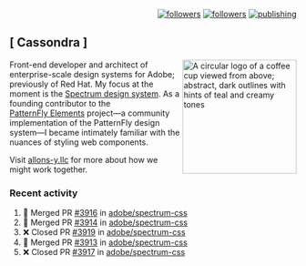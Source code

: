 <p align="right"><a rel="me" href="https://front-end.social/@castastrophe">
    <img alt="followers" title="Follow me on Mastodon" src="https://img.shields.io/mastodon/follow/109297102751309835?domain=https%3A%2F%2Ffront-end.social&label=Follow&logo=mastodon&logoColor=white&style=for-the-badge&labelColor=008080&color=006969"/></a>
  <a href="https://codepen.io/castastrophe/">
    <img alt="followers" title="Follow me on CodePen" src="https://img.shields.io/badge/23-1?color=640464&labelColor=7c007c&style=for-the-badge&logo=codepen&label=Follow"/></a>
<a href="https://castastrophe.medium.com/">
    <img alt="publishing" title="View articles on Medium" src="https://img.shields.io/badge/107-1?color=666&labelColor=444&label=subscribe&logo=medium&logoColor=white&style=for-the-badge"/></a>
</p>

## [&nbsp;Cassondra&nbsp;]

<img align="right" src="https://github-production-user-asset-6210df.s3.amazonaws.com/1840295/253016758-ba468774-1cd3-42c2-8f43-947b5eeb5edf.png" height="200" alt="A circular logo of a coffee cup viewed from above; abstract, dark outlines with hints of teal and creamy tones">

Front-end developer and architect of enterprise-scale design systems for Adobe; previously of Red Hat. My focus at the moment is the [Spectrum design system](https://github.com/adobe/spectrum-css). As a founding contributor to the [PatternFly&nbsp;Elements](https://github.com/patternfly/patternfly-elements) project&mdash;a community implementation of the PatternFly design system&mdash;I became intimately familiar with the nuances of styling web components.

Visit [allons-y.llc](http://allons-y.llc/) for more about how we might work together.

### Recent activity

<!--START_SECTION:activity-->
1. 🎉 Merged PR [#3916](https://github.com/adobe/spectrum-css/pull/3916) in [adobe/spectrum-css](https://github.com/adobe/spectrum-css)
2. 🎉 Merged PR [#3914](https://github.com/adobe/spectrum-css/pull/3914) in [adobe/spectrum-css](https://github.com/adobe/spectrum-css)
3. ❌ Closed PR [#3919](https://github.com/adobe/spectrum-css/pull/3919) in [adobe/spectrum-css](https://github.com/adobe/spectrum-css)
4. 🎉 Merged PR [#3913](https://github.com/adobe/spectrum-css/pull/3913) in [adobe/spectrum-css](https://github.com/adobe/spectrum-css)
5. ❌ Closed PR [#3917](https://github.com/adobe/spectrum-css/pull/3917) in [adobe/spectrum-css](https://github.com/adobe/spectrum-css)
<!--END_SECTION:activity-->
